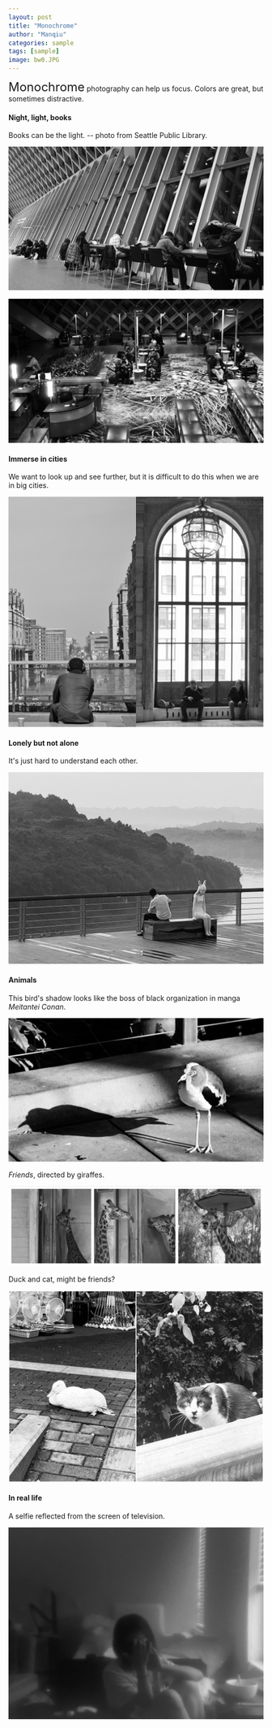 ```yaml
---
layout: post
title: "Monochrome"
author: "Manqiu"
categories: sample
tags: [sample]
image: bw0.JPG
---
```


<span style="font-size:24px;">Monochrome</span> photography can help us focus. Colors are great, but sometimes distractive.

#### Night, light, books

Books can be the light. -- photo from Seattle Public Library. 

![image](/assets/img/bw1.jpg)

![image](/assets/img/bw111.jpg)

#### Immerse in cities

We want to look up and see further, but it is difficult to do this when we are in big cities.

![image](/assets/img/bw000.jpg)

#### Lonely but not alone

It's just hard to understand each other.

![image](/assets/img/bw10.jpeg)

#### Animals

This bird's shadow looks like the boss of black organization in manga *Meitantei Conan*.

![image](/assets/img/bw3.jpg)

*Friends*, directed by giraffes.

![image](/assets/img/animal2.jpg)

Duck and cat, might be friends?

![image](/assets/img/bw11.jpg)

#### In real life

A selfie reflected from the screen of television. 

![image](/assets/img/bw5.jpeg)


